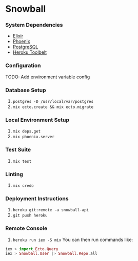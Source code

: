 # Snowball

### System Dependencies

* [Elixir](http://elixir-lang.org)
* [Phoenix](http://www.phoenixframework.org)
* [PostgreSQL](http://www.postgresql.org)
* [Heroku Toolbelt](http://toolbelt.heroku.com)

### Configuration

TODO: Add environment variable config

### Database Setup

1. `postgres -D /usr/local/var/postgres`
1. `mix ecto.create && mix ecto.migrate`

### Local Environment Setup

1. `mix deps.get`
1. `mix phoenix.server`

### Test Suite

1. `mix test`

### Linting

1. `mix credo`

### Deployment Instructions

1. `heroku git:remote -a snowball-api`
1. `git push heroku`

### Remote Console

1. `heroku run iex -S mix`
You can then run commands like:
```elixir
iex > import Ecto.Query
iex > Snowball.User |> Snowball.Repo.all
```
